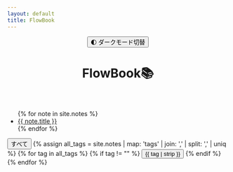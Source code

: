 ```yaml
---
layout: default
title: FlowBook
---
```


<header>
  <button id="toggle-dark-mode">🌓 ダークモード切替</button>
  <h1>FlowBook📚</h1>
</header>

<div id="home">
  <ul>
    {% for note in site.notes %}
      <li data-tags="{{ note.tags | join: ',' | downcase }}">
        <a href="{{ site.baseurl }}{{ note.url }}">{{ note.title }}</a>
      </li>
    {% endfor %}
  </ul>
</div>

<div class="tag-filters">
  <button class="tag-filter" data-tag="all">すべて</button>
  {% assign all_tags = site.notes | map: 'tags' | join: ',' | split: ',' | uniq %}
  {% for tag in all_tags %}
    {% if tag != "" %}
      <button class="tag-filter" data-tag="{{ tag | strip }}">{{ tag | strip }}</button>
    {% endif %}
  {% endfor %}
</div>
